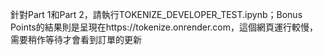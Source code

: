 針對Part 1和Part 2，請執行TOKENIZE_DEVELOPER_TEST.ipynb；Bonus Points的結果則是呈現在https://tokenize.onrender.com，這個網頁運行較慢，需要稍作等待才會看到訂單的更新
